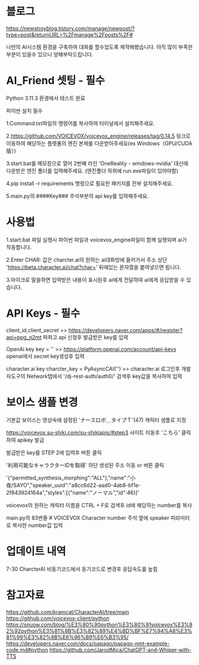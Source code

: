 # 블로그
https://newstroyblog.tistory.com/manage/newpost/?type=post&returnURL=%2Fmanage%2Fposts%2F#

나만의 AI시스템 환경을 구축하여 대화를 할수있도록 제작해봤습니다. 아직 많이 부족한 부분이 있을수 있으니 양해부탁드립니다.

# AI_Friend 셋팅 - 필수
Python 3.11.3 환경에서 테스트 완료

파이썬 설치 필수

1.Command.txt파일의 명령어를 복사하여 터미널에서 설치해주세요.

2.https://github.com/VOICEVOX/voicevox_engine/releases/tag/0.14.5 링크로 이동하여 해당하는 플랫폼의 엔진 본체를 다운받아주세요(ex Windows（GPU/CUDA版）)

3.start.bat를 메모장으로 열어 2번째 라인 'OneReality - windows-nvidia' 대신에 다운받은 엔진 폴더를 입력해주세요. (엔진폴더 하위에 run.exe파일이 있어야함)

4.pip install -r requirements 명령으로 필요한 패키지를 전부 설치해주세요.

5.main.py의 ####Key### 주석부분의 api key를 입력해주세요.


# 사용법
1.start.bat 파일 실행시 파이썬 파일과 voicevox_engine파일이 함께 실행되며 ai가 작동합니다.

2.Enter CHAR: 값은 charcter.ai의 원하는 ai대화방에 들어가서 주소 상단 'https://beta.character.ai/chat?char=' 뒤에있는 문자열을 붙여넣으면 됩니다.

3.마이크로 말을하면 입력받은 내용이 표시된후 ai에게 전달하여 ai에게 응답받을 수 있습니다.


# API Keys - 필수
client_id,client_secret >> https://developers.naver.com/apps/#/register?api=ppg_n2mt 파파고 api 신청후 발급받은 key를 입력

OpenAi key
key = ''   >> https://platform.openai.com/account/api-keys  openai에서 secret key생성후 입력 

character.ai key
charcter_key = PyAsyncCAI('') >> character.ai 로그인후 개발자도구의 Network탭에서 '/dj-rest-auth/auth0/' 검색후 key값을 복사하여 입력


# 보이스 샘플 변경
기본값 보이스는 영상속에 설정된 'ナースロボ＿タイプＴ'(47) 캐릭터 샘플로 지정

https://voicevox.su-shiki.com/su-shikiapis/#step3
사이트 이동후 'こちら' 클릭하여 apikey 발급

발급받은 key를 STEP 2에 입력후 버튼 클릭

'利用可能なキャラクターIDを取得' 하단 생성된 주소 이동 or 버튼 클릭 

'{"permitted_synthesis_morphing":"ALL"},"name":"小夜/SAYO","speaker_uuid":"a8cc6d22-aad0-4ab8-bf1e-2f843924164a","styles":[{"name":"ノーマル","id":46}]'

voicevox의 원하는 캐릭터 이름을 CTRL + F로 검색후 id에 해당하는 number를 복사

main.py의 83번줄 # VOICEVOX Character number 주석 옆에 speaker 피라미터로 복사한 number값 입력

# 업데이트 내역
7-30 CharcterAI 비동기코드에서 동기코드로 변경후 응답속도를 높힘


# 참고자료
https://github.com/kramcat/CharacterAI/tree/main
https://github.com/voicevox-client/python
https://snuow.com/blog/%E3%80%90python%E3%80%91voicevox%E3%82%92python%E3%81%8B%E3%82%89%E4%BD%BF%E7%94%A8%E3%81%99%E3%82%8B%E6%96%B9%E6%B3%95/
https://developers.naver.com/docs/papago/papago-nmt-example-code.md#python
https://github.com/JarodMica/ChatGPT-and-Whiper-with-TTS
